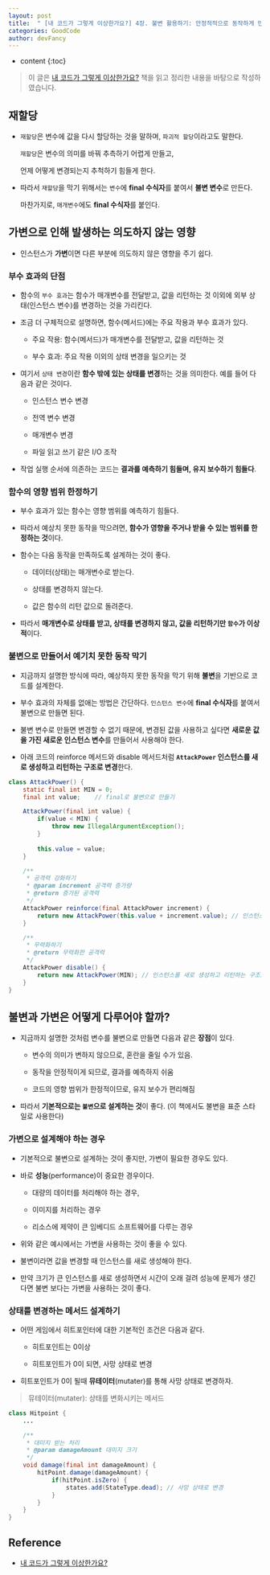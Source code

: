 ```yaml
---
layout: post
title:  " [내 코드가 그렇게 이상한가요?] 4장. 불변 활용하기: 안정적적으로 동작하게 만들기 "
categories: GoodCode
author: devFancy
---
```

* content
{:toc}

> 이 글은 [내 코드가 그렇게 이상한가요?](https://product.kyobobook.co.kr/detail/S000202521361) 책을 읽고 정리한 내용을 바탕으로 작성하였습니다.

## 재할당

* `재할당`은 변수에 값을 다시 할당하는 것을 말하며, `파괴적 할당`이라고도 말한다.

    `재할당`은 변수의 의미를 바꿔 추측하기 어렵게 만들고, 

    언제 어떻게 변경되는지 추척하기 힘들게 한다.

* 따라서 `재할당`을 막기 위해서는 `변수`에 **final 수식자**를 붙여서 **불변 변수**로 만든다.

    마찬가지로, `매개변수`에도 **final 수식자**를 붙인다.

## 가변으로 인해 발생하는 의도하지 않는 영향

* 인스턴스가 **가변**이면 다른 부분에 의도하지 않은 영향을 주기 쉽다.

### 부수 효과의 단점

* 함수의 `부수 효과`는 함수가 매개변수를 전달받고, 값을 리턴하는 것 이외에 외부 상태(인스턴스 변수)를 변경하는 것을 가리킨다.

* 조금 더 구체적으로 설명하면, 함수(메서드)에는 주요 작용과 부수 효과가 있다.

    * 주요 작용: 함수(메서드)가 매개변수를 전달받고, 값을 리턴하는 것

    * 부수 효과: 주요 작용 이외의 상태 변경을 일으키는 것

* 여기서 `상태 변경`이란 **함수 밖에 있는 상태를 변경**하는 것을 의미한다. 예를 들어 다음과 같은 것이다.

    * 인스턴스 변수 변경

    * 전역 변수 변경

    * 매개변수 변경

    * 파일 읽고 쓰기 같은 I/O 조작

* 작업 실행 순서에 의존하는 코드는 **결과를 예측하기 힘들며, 유지 보수하기 힘들다**.

### 함수의 영향 범위 한정하기

* 부수 효과가 있는 함수는 영향 범위를 예측하기 힘들다.

* 따라서 예상치 못한 동작을 막으려면, **함수가 영향을 주거나 받을 수 있는 범위를 한정하는 것**이다.

* 함수는 다음 동작을 만족하도록 설계하는 것이 좋다.

    * 데이터(상태)는 매개변수로 받는다.

    * 상태를 변경하지 않는다.

    * 값은 함수의 리턴 값으로 돌려준다.

* 따라서 **매개변수로 상태를 받고, 상태를 변경하지 않고, 값을 리턴하기만 `함수`가 이상적**이다.

### 불변으로 만들어서 예기치 못한 동작 막기

* 지금까지 설명한 방식에 따라, 예상하지 못한 동작을 막기 위해 **불변**을 기반으로 코드를 설계한다.

* 부수 효과의 자체를 없애는 방법은 간단하다. `인스턴스 변수`에 **final 수식자**를 붙여서 불변으로 만들면 된다.

* 불변 변수로 만들면 변경할 수 없기 때문에, 변경된 값을 사용하고 싶다면 **새로운 값을 가진 새로운 인스턴스 변수**를 만들어서 사용해야 한다.

* 아래 코드의 reinforce 메서드와 disable 메서드처럼 **`AttackPower` 인스턴스를 새로 생성하고 리턴하는 구조로 변경**한다.

```java
class AttackPower() {
    static final int MIN = 0;
    final int value;    // final로 불변으로 만들기

    AttackPower(final int value) {
        if(value < MIN) {
            throw new IllegalArgumentException();
        }
        
        this.value = value;
    }

    /**
     * 공격력 강화하기
     * @param increment 공격력 증가량
     * @return 증가된 공격력
     */
    AttackPower reinforce(final AttackPower increment) {
        return new AttackPower(this.value + increment.value); // 인스턴스를 새로 생성하고 리턴하는 구조로 변경
    }

    /**
     * 무력화하기
     * @return 무력화한 공격력
     */
    AttackPower disable() {
        return new AttackPower(MIN); // 인스턴스를 새로 생성하고 리턴하는 구조로 변경
    }
}
```

## 불변과 가변은 어떻게 다루어야 할까?

* 지금까지 설명한 것처럼 변수를 불변으로 만들면 다음과 같은 **장점**이 있다.

    * 변수의 의미가 변하지 않으므로, 혼란을 줄일 수가 있음.

    * 동작을 안정적이게 되므로, 결과를 예측하지 쉬움

    * 코드의 영향 범위가 한정적이므로, 유지 보수가 편리해짐

* 따라서 **기본적으로는 `불변`으로 설계하는 것**이 좋다. (이 책에서도 불변을 표준 스타일로 사용한다)

### 가변으로 설계해야 하는 경우

* 기본적으로 불변으로 설계하는 것이 좋지만, 가변이 필요한 경우도 있다.

* 바로 **성능**(performance)이 중요한 경우이다.

    * 대량의 데이터를 처리해야 하는 경우,

    * 이미지를 처리하는 경우

    * 리소스에 제약이 큰 임베디드 소프트웨어를 다루는 경우

* 위와 같은 예시에서는 가변을 사용하는 것이 좋을 수 있다.

* 불변이라면 값을 변경할 때 인스턴스를 새로 생성해야 한다.

* 만약 크기가 큰 인스턴스를 새로 생성하면서 시간이 오래 걸려 성능에 문제가 생긴다면 불변 보다는 가변을 사용하는 것이 좋다.

### 상태를 변경하는 메서드 설계하기

* 어떤 게임에서 히트포인터에 대한 기본적인 조건은 다음과 같다.

    * 히트포인트는 0이상

    * 히트포인트가 0이 되면, 사망 상태로 변경

* 히트포인트가 0이 될때 **뮤테이터**(mutater)를 통해 사망 상태로 변경하자.

> 뮤테이터(mutater): 상태를 변화시키는 메서드

```java
class Hitpoint {
    ...

    /**
     * 대미지 받는 처리
     * @param damageAmount 대미지 크기
     */
    void damage(final int damageAmount) {
        hitPoint.damage(damageAmount) {
            if(hitPoint.isZero) {
                states.add(StateType.dead); // 사망 상태로 변경
            }
        }
    }
}
```

## Reference

* [내 코드가 그렇게 이상한가요?](https://product.kyobobook.co.kr/detail/S000202521361)

